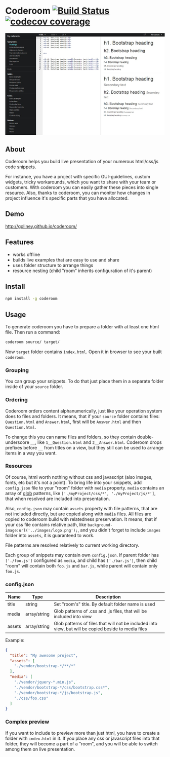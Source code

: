 # Coderoom [![Build Status](https://travis-ci.org/goliney/coderoom.svg?branch=master)](https://travis-ci.org/goliney/coderoom)  [![codecov coverage](https://img.shields.io/codecov/c/github/goliney/coderoom.svg)](https://codecov.io/github/goliney/coderoom)

![Screenshot](./screenshot.jpg?raw=true "Coderoom")


## About
Coderoom helps you build live presentation of your numerous html/css/js code snippets.

For instance, you have a project with specific GUI-guidelines, custom widgets, tricky workarounds, which you want
to share with your team or customers. With coderoom you can easily gather these pieces into single resource. Also,
thanks to coderoom, you can monitor how changes in project influence it's specific parts that you have allocated.

## Demo
http://goliney.github.io/coderoom/

## Features
- works offline
- builds live examples that are easy to use and share
- uses folder structure to arrange things
- resource nesting (child "room" inherits configuration of it's parent)

## Install
```sh
npm install -g coderoom
```

## Usage
To generate coderoom you have to prepare a folder with at least one html file. Then run a command:
```sh
coderoom source/ target/
```

Now `target` folder contains `index.html`. Open it in browser to see your built `coderoom`.

### Grouping
You can group your snippets. To do that just place them in a separate folder inside of your `source` folder.

### Ordering
Coderoom orders content alphanumerically, just like your operation system does to files and folders. It means, that if
your `source` folder contains files: `Question.html` and `Answer.html`, first will be `Answer.html` and then
`Question.html`.

To change this you can name files and folders, so they contain double-underscore `__`, like `1__Question.html` and
`2__Answer.html`. Coderoom drops prefixes before `__` from titles on a view, but they still can be used to arrange
items in a way you want.

### Resources
Of course, html worth nothing without css and javascript (also images, fonts, etc but it's not a point). To bring life
into your snippets, add `config.json` file to your "room" folder with `media` property. `media` contains an array of
[glob](https://github.com/isaacs/node-glob) patterns, like `['./myProject/css/*', './myProject/js/*']`, that when
resolved are included into presentation.

Also, `config.json` may contain `assets` property with file patterns, that are not included directly, but are copied
along with `media` files. All files are copied to coderoom build with relatedness preservation. It means, that if your
css file contains relative path, like `background-image:url('../images/logo.png');`, and you didn't forget to include
`images` folder into `assets`, it is guaranteed to work.

File patterns are resolved relatively to current working directory.

Each group of snippets may contain own `config.json`. If parent folder has `['./foo.js']` configured as `media`, and
child has `['./bar.js']`, then child "room" will contain both `foo.js` and `bar.js`, while parent will contain only
`foo.js`.

### config.json
| Name   | Type         | Description                                                                                          |
|--------|--------------|------------------------------------------------------------------------------------------------------|
| title  | string       | Set "room's" title. By default folder name is used                                                   |
| media  | array/string | Glob patterns of .css and .js files, that will be included into view                                 |
| assets | array/string | Glob patterns of files that will not be included into view, but will be copied beside to media files |

Example:
```json
{
  "title": "My awesome project",
  "assets": [
    "./vendor/bootstrap-*/**/*"
  ],
  "media": [
    "./vendor/jquery-*.min.js",
    "./vendor/bootstrap-*/css/bootstrap.css*",
    "./vendor/bootstrap-*/js/bootstrap.js",
    "./css/foo.css"
  ]
}
```

### Complex preview
If you want to include to preview more than just html, you have to create a folder with `index.html` in it. If you
place any css or javascript files into that folder, they will become a part of a "room", and you will be able to
switch among them on live presentation.
